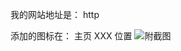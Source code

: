 <!-- 欢迎加入网络指环项目 🎉 -->
<!-- 请告知我们你的网站地址，并说明你在页面哪个位置添加了网络指环的图标及链接（最好附带截图） -->

我的网站地址是：
http

添加的图标在：
主页 XXX 位置
![附截图]()
